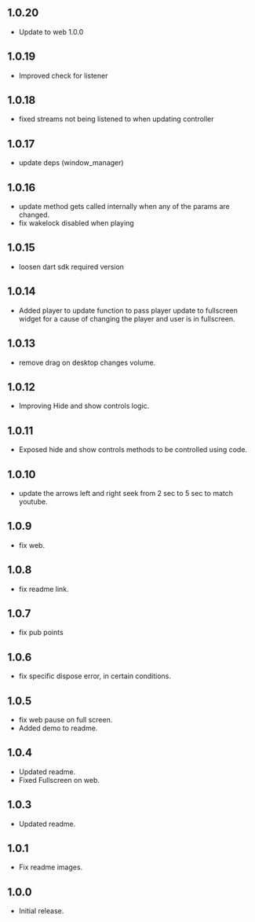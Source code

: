 ## 1.0.20
- Update to web 1.0.0

## 1.0.19
- Improved check for listener

## 1.0.18
- fixed streams not being listened to when updating controller 

## 1.0.17
- update deps (window_manager)
## 1.0.16
- update method gets called internally when any of the params are changed.
- fix wakelock disabled when playing 
## 1.0.15
- loosen dart sdk required version
## 1.0.14
- Added player to update function to pass player update to fullscreen widget for a cause of changing the player and user is in fullscreen.
## 1.0.13
- remove drag on desktop changes volume.
## 1.0.12
- Improving Hide and show controls logic.
## 1.0.11
- Exposed hide and show controls methods to be controlled using code.
  
## 1.0.10
- update the arrows left and right seek from 2 sec to 5 sec to match youtube.
## 1.0.9
- fix web.

## 1.0.8
- fix readme link.

## 1.0.7
- fix pub points 

## 1.0.6
- fix specific dispose error, in certain conditions.

## 1.0.5
- fix web pause on full screen.
- Added demo to readme.

## 1.0.4

- Updated readme.
- Fixed Fullscreen on web.

## 1.0.3

- Updated readme. 

## 1.0.1

- Fix readme images.

## 1.0.0

- Initial release.
